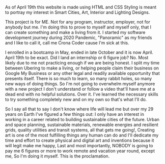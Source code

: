 As of April 19th this website is made using HTML and CSS Styling is meant to portray my interest in Smart Cities, Art, Interior and Lighting Designs.

This project is for ME. Not for any program, instructor, employer, not for anybody but me. I'm doing this to prove to myself and myself only, that I can create something and make a living from it. I started my software development journey during 2020 Pandemic, "Panoramic" as my friends and I like to call it, call me Crona Coder cause I'm sick at this.

I enrolled in a bootcamp in May, ended in late October and it is now April. April 19th to be exact. Did I land an internship or 6 figure job? No. Most likely due to me not practicing enough if we are being honest. I split my time between Ubering to make a living, or helping people claim their business on Google My Business or any other legal and readily available opportunity that presents itself. There is so much to learn, so many rabbit holes, so many new ways of doing things. So I'm not going to overwhelm myself anymore with a new project I don't understand or follow a video that'll have me at a dead end with no helpful solutions. Over it. I've learned the necessary skills to try something completely new and on my own so that's what I'll do.

So I say all that to say I don't know where life will lead me but over my 29 years on Earth I've figured a few things out: I only have an interest in working in a career related to building sustainable cities of the future. Urban and space planning, sustainable materials, renewable energies and resilient grids, quality utilities and transit systems, all that gets me going!, Creating art is one of the most fulfilling things any human can do and I'll dedicate my time and effort to create physical and digital art and inventions because it will legit make me happy, Last and most importantly, NOBODY is going to pay me 6 figures or more to work remote and vacation year round, except me, So I'm doing it myself. This is the proclamation.
